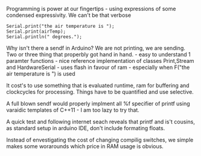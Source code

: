 Programming is power at our fingertips - using expressions of some condensed expressivity. We can't be that verbose

    Serial.print("the air temperature is ");
    Serial.print(airTemp);
    Serial.println(" degrees.");

Why isn't there a sendf in Arduino? We are not printing, we are sending. Two or three thing that properbly got hand in hand.
    - easy to understand 1 paramter functions
    - nice reference implementation of classes Print,Stream and HardwareSerial
    - uses flash in favour of ram - especially when F("the air temperature is ") is used
    
It cost's to use something that is evaluated runtime, ram for buffering and clockcycles for processing. Things have to be quantified and use selective.
    
A full blown sendf would properly implment all %f specifier of printf using varaidic templates of C++11 - I am too lazy to try that.

A quick test and following internet seach reveals that printf and is't cousins, as standard setup in arduino IDE, don't include formating floats.

Instead of envestigating the cost of changing compilig switches, we simple makes some worarounds which price in RAM usage is obvious.

